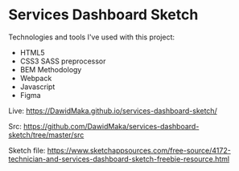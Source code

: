 # Services Dashboard Sketch

Technologies and tools I've used with this project:

  - HTML5
  - CSS3 SASS preprocessor
  - BEM Methodology
  - Webpack
  - Javascript
  - Figma

  Live: https://DawidMaka.github.io/services-dashboard-sketch/

  Src: https://github.com/DawidMaka/services-dashboard-sketch/tree/master/src

  Sketch file: https://www.sketchappsources.com/free-source/4172-technician-and-services-dashboard-sketch-freebie-resource.html